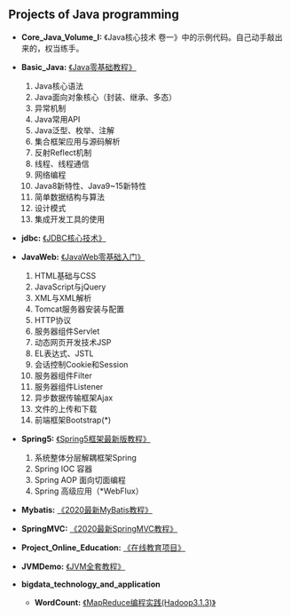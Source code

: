 ## Projects of Java programming

- **Core_Java_Volume_I:** 《Java核心技术 卷一》中的示例代码。自己动手敲出来的，权当练手。

- **Basic_Java:** [《Java零基础教程》](https://www.bilibili.com/video/BV1Kb411W75N)
    1. Java核心语法
    2. Java面向对象核心（封装、继承、多态）
    3. 异常机制
    4. Java常用API
    5. Java泛型、枚举、注解
    6. 集合框架应用与源码解析
    7. 反射Reflect机制
    8. 线程、线程通信
    9. 网络编程
    10. Java8新特性、Java9~15新特性
    11. 简单数据结构与算法
    12. 设计模式 
    13. 集成开发工具的使用
  
- **jdbc:** [《JDBC核心技术》](https://www.bilibili.com/video/BV1eJ411c7rf)

- **JavaWeb:** [《JavaWeb零基础入门》](https://www.bilibili.com/video/BV1Y7411K7zz)
    1. HTML基础与CSS
    2. JavaScript与jQuery
    3. XML与XML解析
    4. Tomcat服务器安装与配置
    5. HTTP协议
    6. 服务器组件Servlet
    7. 动态网页开发技术JSP
    8. EL表达式、JSTL
    9. 会话控制Cookie和Session
    10. 服务器组件Filter
    11. 服务器组件Listener
    12. 异步数据传输框架Ajax
    13. 文件的上传和下载
    14. 前端框架Bootstrap(*)

- **Spring5:** [《Spring5框架最新版教程》](https://www.bilibili.com/video/BV1Vf4y127N5)
    1. 系统整体分层解耦框架Spring
    2. Spring IOC 容器
    3. Spring AOP 面向切面编程
    4. Spring 高级应用（*WebFlux）

- **Mybatis:** [《2020最新MyBatis教程》](https://www.bilibili.com/video/BV185411s7Ry)

- **SpringMVC:** [《2020最新SpringMVC教程》](https://www.bilibili.com/video/BV1sk4y167pD)

- **Project_Online_Education:** [《在线教育项目》](https://www.bilibili.com/video/BV1dQ4y1A75e)

- **JVMDemo:** [《JVM全套教程》](https://www.bilibili.com/video/BV1PJ411n7xZ)

- **bigdata_technology_and_application**
    - **WordCount:** [《MapReduce编程实践(Hadoop3.1.3)》](http://dblab.xmu.edu.cn/blog/2481-2/)